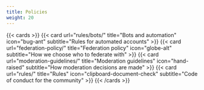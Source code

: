 ```yaml
---
title: Policies
weight: 20
---
```

{{< cards >}}
  {{< card url="rules/bots/" title="Bots and automation" icon="bug-ant" subtitle="Rules for automated accounts" >}}
  {{< card url="federation-policy/" title="Federation policy" icon="globe-alt" subtitle="How we choose who to federate with" >}}
  {{< card url="moderation-guidelines/" title="Moderation guidelines" icon="hand-raised" subtitle="How moderation decisions are made" >}}
  {{< card url="rules/" title="Rules" icon="clipboard-document-check" subtitle="Code of conduct for the community" >}}
{{< /cards >}}
